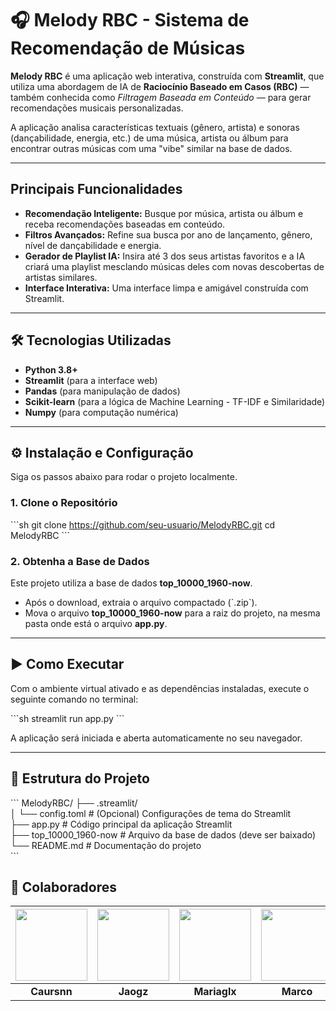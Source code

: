 # 🎧 Melody RBC - Sistema de Recomendação de Músicas


**Melody RBC** é uma aplicação web interativa, construída com **Streamlit**, que utiliza uma abordagem de IA de **Raciocínio Baseado em Casos (RBC)** — também conhecida como *Filtragem Baseada em Conteúdo* — para gerar recomendações musicais personalizadas.

A aplicação analisa características textuais (gênero, artista) e sonoras (dançabilidade, energia, etc.) de uma música, artista ou álbum para encontrar outras músicas com uma "vibe" similar na base de dados.

---

##  Principais Funcionalidades

- **Recomendação Inteligente:** Busque por música, artista ou álbum e receba recomendações baseadas em conteúdo.  
- **Filtros Avançados:** Refine sua busca por ano de lançamento, gênero, nível de dançabilidade e energia.  
- **Gerador de Playlist IA:** Insira até 3 dos seus artistas favoritos e a IA criará uma playlist mesclando músicas deles com novas descobertas de artistas similares.  
- **Interface Interativa:** Uma interface limpa e amigável construída com Streamlit.  

---

## 🛠️ Tecnologias Utilizadas

- **Python 3.8+**  
- **Streamlit** (para a interface web)  
- **Pandas** (para manipulação de dados)  
- **Scikit-learn** (para a lógica de Machine Learning - TF-IDF e Similaridade)  
- **Numpy** (para computação numérica)  

---

## ⚙️ Instalação e Configuração

Siga os passos abaixo para rodar o projeto localmente.

### 1. Clone o Repositório
\`\`\`sh
git clone https://github.com/seu-usuario/MelodyRBC.git
cd MelodyRBC
\`\`\`

### 2. Obtenha a Base de Dados
Este projeto utiliza a base de dados **top_10000_1960-now**. 

- Após o download, extraia o arquivo compactado (\`.zip\`).  
- Mova o arquivo **top_10000_1960-now** para a raiz do projeto, na mesma pasta onde está o arquivo **app.py**.  

---

## ▶️ Como Executar

Com o ambiente virtual ativado e as dependências instaladas, execute o seguinte comando no terminal:

\`\`\`sh
streamlit run app.py
\`\`\`

A aplicação será iniciada e aberta automaticamente no seu navegador.

---

## 📂 Estrutura do Projeto
\`\`\`
MelodyRBC/
├── .streamlit/  
│   └── config.toml      # (Opcional) Configurações de tema do Streamlit  
├── app.py               # Código principal da aplicação Streamlit  
├── top_10000_1960-now   # Arquivo da base de dados (deve ser baixado)  
└── README.md            # Documentação do projeto  
\`\`\`

## **🤝 Colaboradores**
| [<img src="https://avatars.githubusercontent.com/u/115050869?v=4" width="115">](https://github.com/Luiz-Przygoda) | [<img src="https://avatars.githubusercontent.com/u/166075318?v=4" width="115">](https://github.com/Wyllye) | [<img src="https://avatars.githubusercontent.com/u/125486974?v=4" width="115">](https://github.com/mariaglx) | [<img src="https://avatars.githubusercontent.com/u/75136675?v=4" width="115">](https://github.com/marcobgh)|
|:--------------------------------------------------------------------------:|:-----------------------------------------------------------------------:|:-----------------------------------------------------------------------:|:--------------------------------------------------------------------:|
| **Caursnn**                                                              | **Jaogz**                                                               | **Mariaglx**                                                           | **Marco**                                                              |
